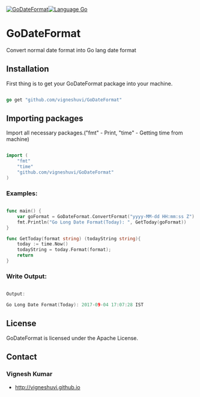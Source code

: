 [![GoDateFormat](https://img.shields.io/travis/rust-lang/rust.svg)](https://github.com/vigneshuvi/GoDateFormat)[![Language Go](https://img.shields.io/badge/Go-Lang-green.svg?style=shields)](https://golang.org/)



# GoDateFormat

Convert normal date format into Go lang date format

## Installation

First thing is to get your GoDateFormat package into your machine.

```go

go get "github.com/vigneshuvi/GoDateFormat"

```

## Importing packages

Import all necessary packages.("fmt" - Print, "time" - Getting time from machine) 

```go

import (
    "fmt"
    "time"
    "github.com/vigneshuvi/GoDateFormat"
)

```


### Examples:

```go

func main() {
    var goFormat = GoDateFormat.ConvertFormat("yyyy-MM-dd HH:mm:ss Z")
    fmt.Println("Go Long Date Format(Today): ", GetToday(goFormat))
}

func GetToday(format string) (todayString string){
    today := time.Now()
    todayString = today.Format(format);
    return
}


```

### Write Output:

```go

Output: 

Go Long Date Format(Today): 2017-09-04 17:07:28 IST

```

## License

GoDateFormat is licensed under the Apache License.

## Contact

### Vignesh Kumar
* http://vigneshuvi.github.io